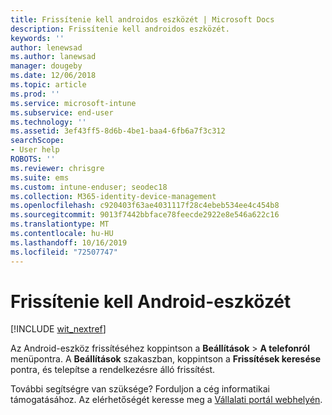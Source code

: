 ```yaml
---
title: Frissítenie kell androidos eszközét | Microsoft Docs
description: Frissítenie kell androidos eszközét.
keywords: ''
author: lenewsad
ms.author: lanewsad
manager: dougeby
ms.date: 12/06/2018
ms.topic: article
ms.prod: ''
ms.service: microsoft-intune
ms.subservice: end-user
ms.technology: ''
ms.assetid: 3ef43ff5-8d6b-4be1-baa4-6fb6a7f3c312
searchScope:
- User help
ROBOTS: ''
ms.reviewer: chrisgre
ms.suite: ems
ms.custom: intune-enduser; seodec18
ms.collection: M365-identity-device-management
ms.openlocfilehash: c920403f63ae4031117f28c4ebeb534ee4c454b8
ms.sourcegitcommit: 9013f7442bbface78feecde2922e8e546a622c16
ms.translationtype: MT
ms.contentlocale: hu-HU
ms.lasthandoff: 10/16/2019
ms.locfileid: "72507747"
---
```

# <a name="you-need-to-update-your-android-device"></a>Frissítenie kell Android-eszközét

[!INCLUDE [wit_nextref](includes/end-user-os-update-guidance.md)]

Az Android-eszköz frissítéséhez koppintson a **Beállítások** > **A telefonról** menüpontra. A __Beállítások__ szakaszban, koppintson a __Frissítések keresése__ pontra, és telepítse a rendelkezésre álló frissítést.

További segítségre van szüksége? Forduljon a cég informatikai támogatásához. Az elérhetőségét keresse meg a [Vállalati portál webhelyén](https://go.microsoft.com/fwlink/?linkid=2010980).
